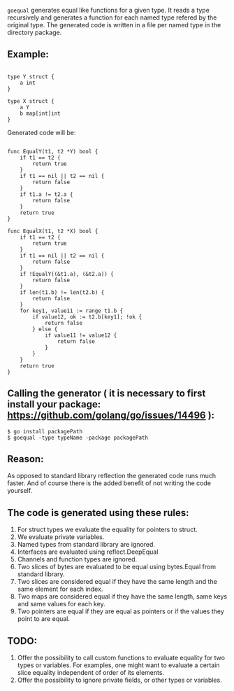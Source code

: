 `goequal` generates equal like functions for a given type. It reads a type recursively and generates a function for each named type refered by the original type. The generated code is written in a file per named type in the directory package.

Example:
-------
```

type Y struct {
    a int
}

type X struct {
    a Y
    b map[int]int
}
```

Generated code will be: 
```

func EqualY(t1, t2 *Y) bool {
    if t1 == t2 {
        return true
    }
    if t1 == nil || t2 == nil {
        return false
    }
    if t1.a != t2.a {
        return false
    }
    return true
}

func EqualX(t1, t2 *X) bool {
    if t1 == t2 {
        return true
    }
    if t1 == nil || t2 == nil {
        return false
    }
    if !EqualY((&t1.a), (&t2.a)) {
        return false
    }
    if len(t1.b) != len(t2.b) {
        return false
    }
    for key1, value11 := range t1.b {
        if value12, ok := t2.b[key1]; !ok {
            return false
        } else {
            if value11 != value12 {
                return false
            }
        }
    }
    return true
}
```

Calling the generator ( it is necessary to first install your package: https://github.com/golang/go/issues/14496 ):
---------------------
    $ go install packagePath
    $ goequal -type typeName -package packagePath

Reason:
-------

As opposed to standard library reflection the generated code runs much faster.
And of course there is the added benefit of not writing the code yourself.

The code is generated using these rules:
---------------------------------------
1. For struct types we evaluate the equality for pointers to struct.
2. We evaluate private variables.
2. Named types from standard library are ignored.
3. Interfaces are evaluated using reflect.DeepEqual
4. Channels and function types are ignored.
5. Two slices of bytes are evaluated to be equal using bytes.Equal from standard library.
6. Two slices are considered equal if they have the same length and the same element for each index.
7. Two maps are considered equal if they have the same length, same keys and same values for each key.
8. Two pointers are equal if they are equal as pointers or if the values they point to are equal.

TODO:
----
1. Offer the possibility to call custom functions to evaluate equality for two types or variables. For examples, one might want to evaluate a certain slice equality independent of order of its elements.
2. Offer the possibility to ignore private fields, or other types or variables.
